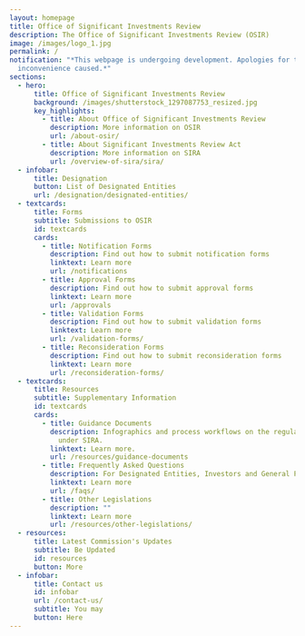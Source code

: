 ```yaml
---
layout: homepage
title: Office of Significant Investments Review
description: The Office of Significant Investments Review (OSIR)
image: /images/logo_1.jpg
permalink: /
notification: "*This webpage is undergoing development. Apologies for the
  inconvenience caused.*"
sections:
  - hero:
      title: Office of Significant Investments Review
      background: /images/shutterstock_1297087753_resized.jpg
      key_highlights:
        - title: About Office of Significant Investments Review
          description: More information on OSIR
          url: /about-osir/
        - title: About Significant Investments Review Act
          description: More information on SIRA
          url: /overview-of-sira/sira/
  - infobar:
      title: Designation
      button: List of Designated Entities
      url: /designation/designated-entities/
  - textcards:
      title: Forms
      subtitle: Submissions to OSIR
      id: textcards
      cards:
        - title: Notification Forms
          description: Find out how to submit notification forms
          linktext: Learn more
          url: /notifications
        - title: Approval Forms
          description: Find out how to submit approval forms
          linktext: Learn more
          url: /approvals
        - title: Validation Forms
          description: Find out how to submit validation forms
          linktext: Learn more
          url: /validation-forms/
        - title: Reconsideration Forms
          description: Find out how to submit reconsideration forms
          linktext: Learn more
          url: /reconsideration-forms/
  - textcards:
      title: Resources
      subtitle: Supplementary Information
      id: textcards
      cards:
        - title: Guidance Documents
          description: Infographics and process workflows on the regulatory requirements
            under SIRA.
          linktext: Learn more.
          url: /resources/guidance-documents
        - title: Frequently Asked Questions
          description: For Designated Entities, Investors and General Public.
          linktext: Learn more
          url: /faqs/
        - title: Other Legislations
          description: ""
          linktext: Learn more
          url: /resources/other-legislations/
  - resources:
      title: Latest Commission's Updates
      subtitle: Be Updated
      id: resources
      button: More
  - infobar:
      title: Contact us
      id: infobar
      url: /contact-us/
      subtitle: You may
      button: Here
---
```


